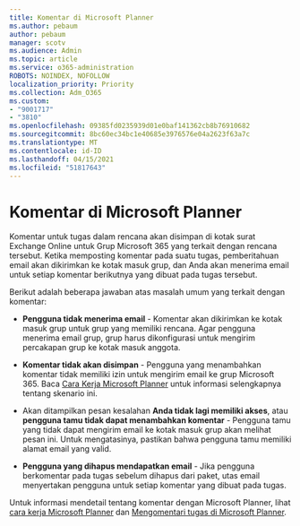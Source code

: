 ```yaml
---
title: Komentar di Microsoft Planner
ms.author: pebaum
author: pebaum
manager: scotv
ms.audience: Admin
ms.topic: article
ms.service: o365-administration
ROBOTS: NOINDEX, NOFOLLOW
localization_priority: Priority
ms.collection: Adm_O365
ms.custom:
- "9001717"
- "3810"
ms.openlocfilehash: 09385fd0235939d01e0baf141362cb8b76910682
ms.sourcegitcommit: 8bc60ec34bc1e40685e3976576e04a2623f63a7c
ms.translationtype: MT
ms.contentlocale: id-ID
ms.lasthandoff: 04/15/2021
ms.locfileid: "51817643"
---
```

# <a name="comments-in-microsoft-planner"></a>Komentar di Microsoft Planner

Komentar untuk tugas dalam rencana akan disimpan di kotak surat Exchange Online untuk Grup Microsoft 365 yang terkait dengan rencana tersebut.  Ketika memposting komentar pada suatu tugas, pemberitahuan email akan dikirimkan ke kotak masuk grup, dan Anda akan menerima email untuk setiap komentar berikutnya yang dibuat pada tugas tersebut.

Berikut adalah beberapa jawaban atas masalah umum yang terkait dengan komentar:

- **Pengguna tidak menerima email** - Komentar akan dikirimkan ke kotak masuk grup untuk grup yang memiliki rencana. Agar pengguna menerima email grup, grup harus dikonfigurasi untuk mengirim percakapan grup ke kotak masuk anggota.

- **Komentar tidak akan disimpan** - Pengguna yang menambahkan komentar tidak memiliki izin untuk mengirim email ke grup Microsoft 365. Baca [Cara Kerja Microsoft Planner](https://techcommunity.microsoft.com/t5/planner-blog/how-microsoft-planner-works/ba-p/1214736) untuk informasi selengkapnya tentang skenario ini.

- Akan ditampilkan pesan kesalahan **Anda tidak lagi memiliki akses**, atau **pengguna tamu tidak dapat menambahkan komentar** - Pengguna tamu yang tidak dapat mengirim email ke kotak masuk grup akan melihat pesan ini. Untuk mengatasinya, pastikan bahwa pengguna tamu memiliki alamat email yang valid.

- **Pengguna yang dihapus mendapatkan email** - Jika pengguna berkomentar pada tugas sebelum dihapus dari paket, utas email menyertakan pengguna untuk setiap komentar yang dibuat pada tugas.

Untuk informasi mendetail tentang komentar dengan Microsoft Planner, lihat [cara kerja Microsoft Planner](https://techcommunity.microsoft.com/t5/planner-blog/how-microsoft-planner-works/ba-p/1214736) dan [Mengomentari tugas di Microsoft Planner](https://support.microsoft.com/office/fd4aedde-7785-4cd0-96ee-122fbc9140e1).
